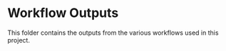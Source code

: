 # Workflow Outputs

This folder contains the outputs from the various workflows used in this project.
